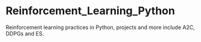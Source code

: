 # Reinforcement_Learning_Python
Reinforcement learning practices in Python, projects and more include A2C, DDPGs and ES. 
